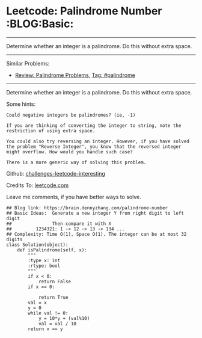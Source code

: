 # Leetcode: Palindrome Number     :BLOG:Basic:


---

Determine whether an integer is a palindrome. Do this without extra space.  

---

Similar Problems:  
-   [Review: Palindrome Problems](https://brain.dennyzhang.com/review-palindrome), [Tag: #palindrome](https://brain.dennyzhang.com/tag/palindrome)

---

Determine whether an integer is a palindrome. Do this without extra space.  

Some hints:  

    Could negative integers be palindromes? (ie, -1)
    
    If you are thinking of converting the integer to string, note the restriction of using extra space.
    
    You could also try reversing an integer. However, if you have solved
    the problem "Reverse Integer", you know that the reversed integer
    might overflow. How would you handle such case?
    
    There is a more generic way of solving this problem.

Github: [challenges-leetcode-interesting](https://github.com/DennyZhang/challenges-leetcode-interesting/tree/master/palindrome-number)  

Credits To: [leetcode.com](https://leetcode.com/problems/palindrome-number/description/)  

Leave me comments, if you have better ways to solve.  

    ## Blog link: https://brain.dennyzhang.com/palindrome-number
    ## Basic Ideas:  Generate a new integer Y from right digit to left digit
    ##               Then compare it with X
    ##         1234321: 1 -> 12 -> 13 -> 134 ...
    ## Complexity: Time O(1), Space O(1). The integer can be at most 32 digits
    class Solution(object):
        def isPalindrome(self, x):
            """
            :type x: int
            :rtype: bool
            """
            if x < 0:
                return False
            if x == 0:
    
                return True
            val = x
            y = 0
            while val != 0:
                y = 10*y + (val%10)
                val = val / 10
            return x == y